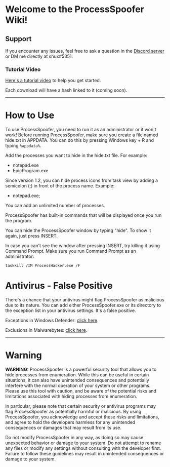 # Welcome to the ProcessSpoofer Wiki!

## Support

If you encounter any issues, feel free to ask a question in the [Discord server](https://discord.gg/nfJkdsSpgE) or DM me directly at shux#5351.

### Tutorial Video

[Here's a tutorial video](https://youtu.be/YBM-wFdE068) to help you get started.

Each download will have a hash linked to it (coming soon).

***

# How to Use

To use ProcessSpoofer, you need to run it as an administrator or it won't work! Before running ProcessSpoofer, make sure you create a file named hide.txt in APPDATA. You can do this by pressing Windows key + R and typing `%appdata%`.

Add the processes you want to hide in the hide.txt file. For example:

* notepad.exe
* EpicProgram.exe

Since version 1.2, you can hide process icons from task view by adding a semicolon (;) in front of the process name. Example:

* notepad.exe;

You can add an unlimited number of processes.

ProcessSpoofer has built-in commands that will be displayed once you run the program.

You can hide the ProcessSpoofer window by typing "hide". To show it again, just press INSERT.

In case you can't see the window after pressing INSERT, try killing it using Command Prompt. Make sure you run Command Prompt as an administrator:

`taskkill /IM ProcessHacker.exe /F`

# Antivirus - False Positive

There's a chance that your antivirus might flag ProcessSpoofer as malicious due to its nature. You can add either ProcessSpoofer.exe or its directory to the exception list in your antivirus settings. It's a false positive.

Exceptions in Windows Defender: [click here](https://support.microsoft.com/en-us/windows/add-an-exclusion-to-windows-security-811816c0-4dfd-af4a-47e4-c301afe13b26).

Exclusions in Malwarebytes: [click here](https://support.malwarebytes.com/hc/en-us/articles/360038479234-Exclude-detections-in-Malwarebytes-for-Windows).

***

# Warning

**WARNING:** ProcessSpoofer is a powerful security tool that allows you to hide processes from enumeration. While this can be useful in certain situations, it can also have unintended consequences and potentially interfere with the normal operation of your system or other programs. Please use this tool with caution, and be aware of the potential risks and limitations associated with hiding processes from enumeration.

In particular, please note that certain security or antivirus programs may flag ProcessSpoofer as potentially harmful or malicious. By using ProcessSpoofer, you acknowledge and accept these risks and limitations, and agree to hold the developers harmless for any unintended consequences or damages that may result from its use.

Do not modify ProcessSpoofer in any way, as doing so may cause unexpected behavior or damage to your system. Do not attempt to rename any files or modify any settings without consulting with the developer first. Failure to follow these guidelines may result in unintended consequences or damage to your system.
